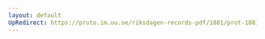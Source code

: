 ```yaml
---
layout: default
UpRedirect: https://pruto.im.uu.se/riksdagen-records-pdf/1881/prot-1881--ak--032.pdf
---
```

